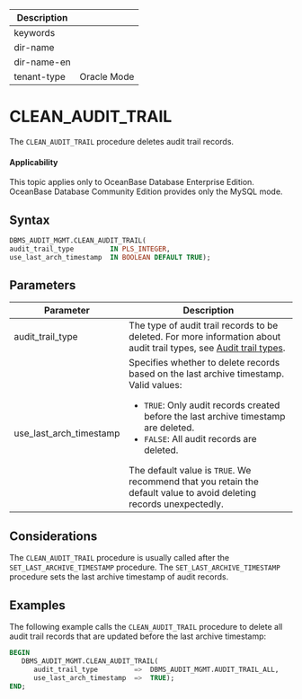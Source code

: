 | Description   |                 |
|---------------|-----------------|
| keywords      |                 |
| dir-name      |                 |
| dir-name-en   |                 |
| tenant-type   | Oracle Mode     |

# CLEAN_AUDIT_TRAIL

The `CLEAN_AUDIT_TRAIL` procedure deletes audit trail records.

  <main id="notice" >
    <h4>Applicability</h4>
    <p>This topic applies only to OceanBase Database Enterprise Edition. OceanBase Database Community Edition provides only the MySQL mode. </p>
  </main>

## Syntax

```sql
DBMS_AUDIT_MGMT.CLEAN_AUDIT_TRAIL(
audit_trail_type         IN PLS_INTEGER,
use_last_arch_timestamp  IN BOOLEAN DEFAULT TRUE);
```



## Parameters


| Parameter | Description |
|-------------------------|----------------------|
| audit_trail_type | The type of audit trail records to be deleted. For more information about audit trail types, see [Audit trail types](../2600.dbms-audit-mgmt-oracle/100.dbms-audit-mgmt-overview-oracle.md).  |
| use_last_arch_timestamp | Specifies whether to delete records based on the last archive timestamp. Valid values: <ul><li> `TRUE`: Only audit records created before the last archive timestamp are deleted.   </li><li> `FALSE`: All audit records are deleted. </li></ul>    The default value is `TRUE`. We recommend that you retain the default value to avoid deleting records unexpectedly.  |



## Considerations

The `CLEAN_AUDIT_TRAIL` procedure is usually called after the `SET_LAST_ARCHIVE_TIMESTAMP` procedure. The `SET_LAST_ARCHIVE_TIMESTAMP` procedure sets the last archive timestamp of audit records.

## Examples

The following example calls the `CLEAN_AUDIT_TRAIL` procedure to delete all audit trail records that are updated before the last archive timestamp:

```sql
BEGIN
   DBMS_AUDIT_MGMT.CLEAN_AUDIT_TRAIL(
      audit_trail_type         =>  DBMS_AUDIT_MGMT.AUDIT_TRAIL_ALL,
      use_last_arch_timestamp  =>  TRUE);
END;
```